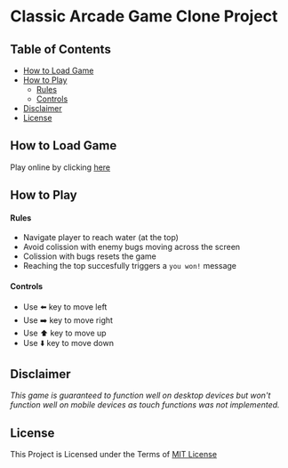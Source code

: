 # Classic Arcade Game Clone Project

## Table of Contents
- [How to Load Game](#how-to-load-game)
- [How to Play](#how-to-play)
  - [Rules](#rules)
  - [Controls](#controls)
- [Disclaimer](#disclaimer)
- [License](#license)

## How to Load Game
Play online by clicking [here](https://kadirijhay.github.io/fend-arcade-game)

## How to Play

#### Rules
* Navigate player to reach water (at the top)
* Avoid colission with enemy bugs moving across the screen
* Colission with bugs resets the game
* Reaching the top succesfully triggers a `you won!` message

#### Controls
- Use :arrow_left: key to move left
- Use :arrow_right: key to move right
- Use :arrow_up: key to move up
- Use :arrow_down: key to move down

## Disclaimer
_This game is guaranteed to function well on desktop devices but won't function well on mobile devices as touch functions was not implemented._

## License
This Project is Licensed under the Terms of [MIT License](LICENSE)
